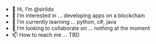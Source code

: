- 👋 Hi, I’m @sirildo
- 👀 I’m interested in ... developing apps on a blockchain
- 🌱 I’m currently learning ... python, c#, java
- 💞️ I’m looking to collaborate on ... nothing at the moment
- 📫 How to reach me ... TBD

<!---
sirildo/sirildo is a ✨ special ✨ repository because its `README.md` (this file) appears on your GitHub profile.
You can click the Preview link to take a look at your changes.
--->
